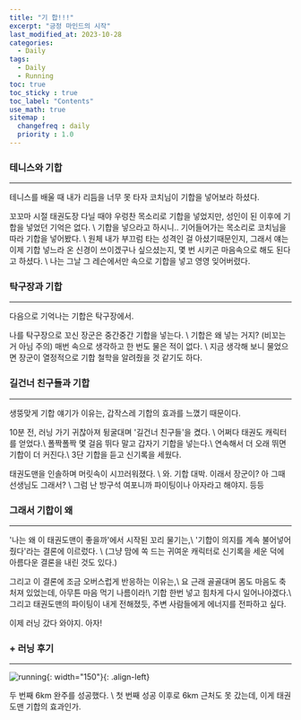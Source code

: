 ```yaml
---
title: "기 합!!!"
excerpt: "긍정 마인드의 시작"
last_modified_at: 2023-10-28
categories: 
  - Daily
tags: 
  - Daily
  - Running
toc: true
toc_sticky : true
toc_label: "Contents"
use_math: true
sitemap :
  changefreq : daily
  priority : 1.0
---
```


### 테니스와 기합
---
테니스를 배울 때 내가 리듬을 너무 못 타자 코치님이 기합을 넣어보라 하셨다.

꼬꼬마 시절 태권도장 다닐 때야 우렁찬 목소리로 기합을 넣었지만, 성인이 된 이후에 기합을 넣었던 기억은 없다. \\
기합을 넣으라고 하시니.. 기어들어가는 목소리로 코치님을 따라 기합을 넣어봤다. \\
원체 내가 부끄럼 타는 성격인 걸 아셨기때문인지, 그래서 얘는 이제 기합 넣느라 온 신경이 쓰이겠구나 싶으셨는지, 몇 번 시키곤 마음속으로 해도 된다고 하셨다. \\
나는 그날 그 레슨에서만 속으로 기합을 넣고 영영 잊어버렸다.

### 탁구장과 기합
---
다음으로 기억나는 기합은 탁구장에서.

나를 탁구장으로 꼬신 장군은 중간중간 기합을 넣는다. \\
기합은 왜 넣는 거지? (비꼬는거 아님 주의) 매번 속으로 생각하고 한 번도 물은 적이 없다. \\
지금 생각해 보니 물었으면 장군이 열정적으로 기합 철학을 알려줬을 것 같기도 하다.

### 길건너 친구들과 기합
---
생뚱맞게 기합 얘기가 이유는, 갑작스레 기합의 효과를 느꼈기 때문이다.

10분 전, 러닝 가기 귀찮아져 뒹굴대며 '길건너 친구들'을 켰다. \\
어쩌다 태권도 캐릭터를 얻었다.\\
폴짝폴짝 몇 걸음 뛰다 말고 갑자기 기합을 넣는다.\\
연속해서 더 오래 뛰면 기합이 더 커진다.\\
3단 기합을 듣고 신기록을 세웠다.

태권도맨을 인솔하며 머릿속이 시끄러워졌다. \\
와. 기합 대박. 이래서 장군이? 아 그때 선생님도 그래서? \\
그럼 난 방구석 여포니까 파이팅이나 아자라고 해야지. 등등


### 그래서 기합이 왜
---
'나는 왜 이 태권도맨이 좋을까'에서 시작된 꼬리 물기는,\\
'기합이 의지를 계속 불어넣어 줬다'라는 결론에 이르렀다. \\
(그냥 맘에 쏙 드는 귀여운 캐릭터로 신기록을 세운 덕에 아름다운 결론을 내린 것도 있다.)

그리고 이 결론에 조금 오버스럽게 반응하는 이유는,\\
요 근래 골골대며 몸도 마음도 축 처져 있었는데, 아무튼 마음 먹기 나름이라!\\
기합 한번 넣고 힘차게 다시 일어나야겠다.\\
그리고 태권도맨의 파이팅이 내게 전해졌듯, 주변 사람들에게 에너지를 전파하고 싶다. 

이제 러닝 갔다 와야지. 아자!

### + 러닝 후기
---

![running](https://github.com/hyeonjeong1/hyeonjeong1.github.io/assets/60830095/0428edad-e4ff-4687-b342-0af257fec577){: width="150"}{: .align-left}

두 번째 6km 완주를 성공했다. \\
첫 번째 성공 이후로 6km 근처도 못 갔는데, 이게 태권도맨 기합의 효과인가.
